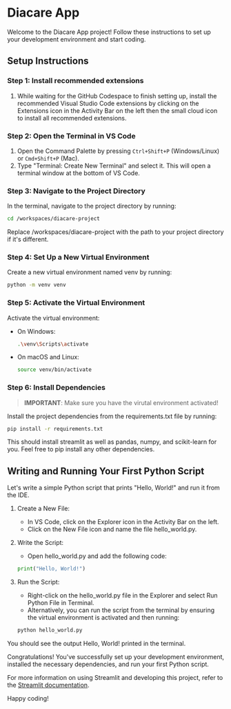 # Diacare App

Welcome to the Diacare App project! Follow these instructions to set up your development environment and start coding.

## Setup Instructions

### Step 1: Install recommended extensions

1. While waiting for the GitHub Codespace to finish setting up, install the recommended Visual Studio Code extensions by clicking on the Extensions icon in the Activity Bar on the left then the small cloud icon to install all recommended extensions.

### Step 2: Open the Terminal in VS Code

1. Open the Command Palette by pressing `Ctrl+Shift+P` (Windows/Linux) or `Cmd+Shift+P` (Mac).
1. Type "Terminal: Create New Terminal" and select it. This will open a terminal window at the bottom of VS Code.

### Step 3: Navigate to the Project Directory

In the terminal, navigate to the project directory by running:

```sh
cd /workspaces/diacare-project
```

Replace /workspaces/diacare-project with the path to your project directory if it's different.

### Step 4: Set Up a New Virtual Environment

Create a new virtual environment named venv by running:

```sh
python -m venv venv
```

### Step 5: Activate the Virtual Environment

Activate the virtual environment:

- On Windows:
  ```sh
  .\venv\Scripts\activate
  ```
- On macOS and Linux:
  ```sh
  source venv/bin/activate
  ```

### Step 6: Install Dependencies

> **IMPORTANT**: Make sure you have the virutal environment activated!

Install the project dependencies from the requirements.txt file by running:

```sh
pip install -r requirements.txt
```

This should install streamlit as well as pandas, numpy, and scikit-learn for you. Feel free to pip install any other dependencies.

## Writing and Running Your First Python Script

Let's write a simple Python script that prints "Hello, World!" and run it from the IDE.

1. Create a New File:
   - In VS Code, click on the Explorer icon in the Activity Bar on the left.
   - Click on the New File icon and name the file hello_world.py.
1. Write the Script:

   - Open hello_world.py and add the following code:

   ```py
   print("Hello, World!")
   ```

1. Run the Script:

   - Right-click on the hello_world.py file in the Explorer and select Run Python File in Terminal.
   - Alternatively, you can run the script from the terminal by ensuring the virtual environment is activated and then running:

   ```sh
   python hello_world.py
   ```

You should see the output Hello, World! printed in the terminal.

Congratulations! You've successfully set up your development environment, installed the necessary dependencies, and run your first Python script.

For more information on using Streamlit and developing this project, refer to the [Streamlit documentation](https://docs.streamlit.io/develop/tutorials).

Happy coding!
